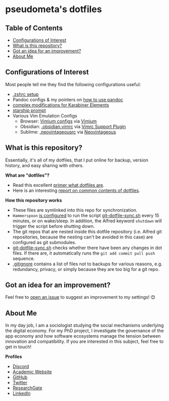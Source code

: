 # pseudometa's dotfiles

## Table of Contents
<!-- MarkdownTOC -->

- [Configurations of Interest](#configurations-of-interest)
- [What is this repository?](#what-is-this-repository)
- [Got an idea for an improvement?](#got-an-idea-for-an-improvement)
- [About Me](#about-me)

<!-- /MarkdownTOC -->
## Configurations of Interest
Most people tell me they find the following configurations useful:
- [.zshrc setup](/zsh/)
- Pandoc configs & my pointers on [how to use pandoc](/pandoc/#Pandoc)
- [complex modifications for Karabiner Elements](/.config/karabiner)
- [starship prompt](/.config/starship/starship.toml)
- Various Vim Emulation Configs
	- Browser: [Vimium configs](/Browser%20Extension%20Settings/vimium.vimrc) via [Vimium](https://chrome.google.com/webstore/detail/vimium/dbepggeogbaibhgnhhndojpepiihcmeb)
	- Obsidian: [.obsidian.vimrc](obsidian.vimrc) via [Vimrc Support Plugin](https://obsidian.md/plugins?id=obsidian-vimrc-support) 
	- Sublime: [.neovintageousrc](Sublime%20User%20Folder/.neovintageousrc) via [Neovintageous](https://github.com/NeoVintageous/NeoVintageous)

## What is this repository?
Essentially, it's all of my dotfiles, that I put online for backup, version history, and easy sharing with others.

__What are "dotfiles"?__
- Read this excellent [primer what dotfiles are](https://www.freecodecamp.org/news/dotfiles-what-is-a-dot-file-and-how-to-create-it-in-mac-and-linux/).
- Here is an interesting [report on common contents of dotfiles](https://github.com/Kharacternyk/dotcommon).

__How this repository works__
- These files are symlinked into this repo for synchronization.
- `Hammerspoon` [is configured](hammerspoon/system-states.lua) to run the script [git-dotfile-sync.sh](git-dotfile-sync.sh) every 15 minutes, or on wake/sleep. In addition, the Alfred keyword `shutdown` will trigger the script before shutting down. 
- The git repos that are nested inside this dotfile repository (i.e. Alfred git repositories, because the nesting can't be avoided in this case) are configured as git submodules. 
- [git-dotfile-sync.sh](git-dotfile-sync.sh) checks whether there have been any changes in dot files. If there are, it automatically runs the `git add commit pull push` sequence.
- [.gitignore](.gitignore) contains a list of files not to backups for various reasons, e.g. redundancy, privacy, or simply because they are too big for a git repo.

## Got an idea for an improvement?
Feel free to [open an issue](https://github.com/chrisgrieser/dotfiles/issues) to suggest an improvement to my settings! :blush:

## About Me
In my day job, I am a sociologist studying the social mechanisms underlying the digital economy. For my PhD project, I investigate the governance of the app economy and how software ecosystems manage the tension between innovation and compatibility. If you are interested in this subject, feel free to get in touch!

<!-- markdown-link-check-disable -->
__Profiles__
- [Discord](https://discordapp.com/users/462774483044794368/)
- [Academic Website](https://chris-grieser.de/)
- [GitHub](https://github.com/chrisgrieser/)
- [Twitter](https://twitter.com/pseudo_meta)
- [ResearchGate](https://www.researchgate.net/profile/Christopher-Grieser)
- [LinkedIn](https://www.linkedin.com/in/christopher-grieser-ba693b17a/)
